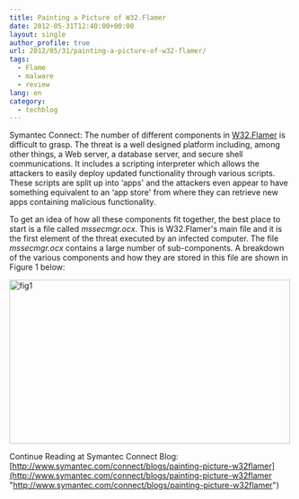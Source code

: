 ```yaml
---
title: Painting a Picture of W32.Flamer
date: 2012-05-31T12:40:00+00:00
layout: single
author_profile: true
url: 2012/05/31/painting-a-picture-of-w32-flamer/
tags:
  - Flame
  - malware
  - review
lang: en
category: 
  - techblog
---
```

Symantec Connect: The number of different components in [W32.Flamer](http://www.symantec.com/security_response/writeup.jsp?docid=2012-052811-0308-99) is difficult to grasp. The threat is a well designed platform including, among other things, a Web server, a database server, and secure shell communications. It includes a scripting interpreter which allows the attackers to easily deploy updated functionality through various scripts. These scripts are split up into &#8216;apps' and the attackers even appear to have something equivalent to an &#8216;app store' from where they can retrieve new apps containing malicious functionality. 

To get an idea of how all these components fit together, the best place to start is a file called _mssecmgr.ocx_. This is W32.Flamer's main file and it is the first element of the threat executed by an infected computer. The file _mssecmgr.ocx_ contains a large number of sub-components. A breakdown of the various components and how they are stored in this file are shown in Figure 1 below: 

[<img title="fig1" border="0" alt="fig1" src="http://lh6.ggpht.com/-xSxSQvpIQz4/T8dfz7nLYPI/AAAAAAAAGKE/12EUq_Ps7rs/fig1_thumb%25255B1%25255D.png?imgmax=800" width="500" height="292" />](http://lh4.ggpht.com/-k4yJmVosx8A/T8dfwjDegjI/AAAAAAAAGJ8/GIzgptZuVKY/s1600-h/fig1%25255B3%25255D.png) 

Continue Reading at Symantec Connect Blog: [http://www.symantec.com/connect/blogs/painting-picture-w32flamer](http://www.symantec.com/connect/blogs/painting-picture-w32flamer "http://www.symantec.com/connect/blogs/painting-picture-w32flamer")